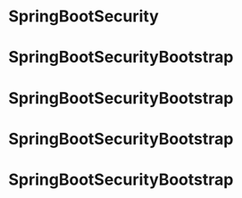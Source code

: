 # SpringBootSecurity
# SpringBootSecurityBootstrap
# SpringBootSecurityBootstrap
# SpringBootSecurityBootstrap
# SpringBootSecurityBootstrap
